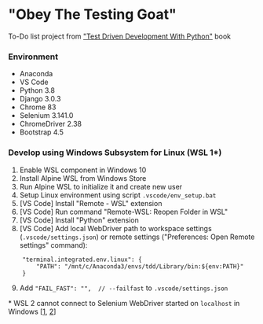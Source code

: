 # "Obey The Testing Goat"
To-Do list project from ["Test Driven Development With Python"](https://www.obeythetestinggoat.com) book

### Environment ###
* Anaconda
* VS Code
* Python 3.8
* Django 3.0.3
* Chrome 83
* Selenium 3.141.0
* ChromeDriver 2.38
* Bootstrap 4.5

### Develop using Windows Subsystem for Linux (WSL 1*) ###
1) Enable WSL component in Windows 10
2) Install Alpine WSL from Windows Store
3) Run Alpine WSL to initialize it and create new user
4) Setup Linux environment using script `.vscode/env_setup.bat`
5) [VS Code] Install "Remote - WSL" extension
6) [VS Code] Run command "Remote-WSL: Reopen Folder in WSL"
7) [VS Code] Install "Python" extension
8) [VS Code] Add local WebDriver path to workspace settings (`.vscode/settings.json`) or remote settings ("Preferences: Open Remote settings" command):
```
    "terminal.integrated.env.linux": {
        "PATH": "/mnt/c/Anaconda3/envs/tdd/Library/bin:${env:PATH}"
    }
```
9) Add `"FAIL_FAST": "",  // --failfast` to `.vscode/settings.json`

\* WSL 2 cannot connect to Selenium WebDriver started on `localhost` in Windows
\[[1](https://docs.microsoft.com/ru-ru/windows/wsl/compare-versions#accessing-windows-networking-apps-from-linux-host-ip),
[2](https://github.com/microsoft/WSL/issues/4932#issuecomment-591733193)\]
